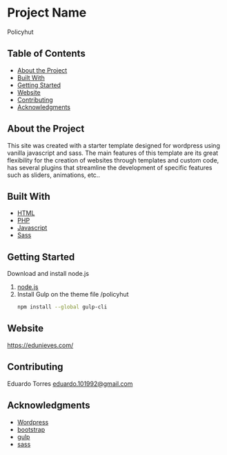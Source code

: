 # Project Name

Policyhut

## Table of Contents

- [About the Project](#abouttheproject)
- [Built With](#builtwith)
- [Getting Started](#gettingstarted)
- [Website](#website)
- [Contributing](#contributing)
- [Acknowledgments](#acknowledgments)


## About the Project
This site was created with a starter template designed for wordpress using vanilla javascript and sass.
The main features of this template are its great flexibility for the creation of websites through templates and custom code, has several plugins that streamline the development of specific features such as sliders, animations, etc..

## Built With
* [HTML](https://developer.mozilla.org/es/docs/Web/HTML)
* [PHP](https://www.php.net/)
* [Javascript](https://www.javascript.com/)
* [Sass](https://sass-lang.com/)

## Getting Started
Download and install node.js
1. [node.js](https://nodejs.org/es/)
2. Install Gulp on the theme file /policyhut
     ```sh
   npm install --global gulp-cli
   
   ```

## Website

https://edunieves.com/


## Contributing

Eduardo Torres eduardo.101992@gmail.com

## Acknowledgments

* [Wordpress](https://wordpress.com/es/?aff=27964)
* [bootstrap](https://getbootstrap.com/)
* [gulp](https://gulpjs.com/)
* [sass](https://sass-lang.com/)

